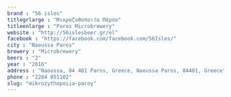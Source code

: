 ```yaml
---
brand : "56 isles"
titlegrlarge : "Μικροζυθοποιία Πάρου"
titleenlarge : "Paros Microbrewery"
website : "http://56islesbeer.gr/el"
facebook : "https://facebook.com/facebook.com/56Isles/"
city : "Naoussa Paros"
brewery : "Microbrewery"
beers : "2"
year : "2016"
address : "Naoussa, 84 401 Paros, Greece, Naoussa Paros, 84401, Greece"
phone : "2284 051102"
slug: "mikrozythopoiia-paroy"
---
```

